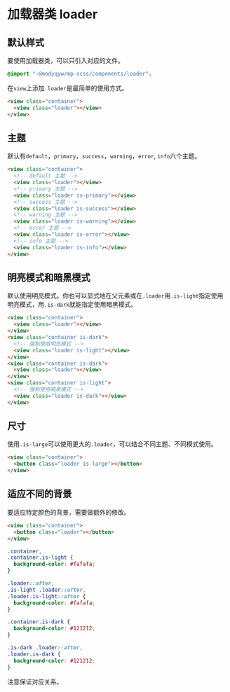 # 加载器类 loader

## 默认样式

要使用加载器类，可以只引入对应的文件。

```scss
@import "~@modyqyw/mp-scss/components/loader";
```

在`view`上添加`.loader`是最简单的使用方式。

```html
<view class="container">
  <view class="loader"></view>
</view>
```

## 主题

默认有`default`，`primary`，`success`，`warning`，`error`, `info`六个主题。

```html
<view class="container">
  <!-- default 主题 -->
  <view class="loader"></view>
  <!-- primary 主题 -->
  <view class="loader is-primary"></view>
  <!-- success 主题 -->
  <view class="loader is-success"></view>
  <!-- warning 主题 -->
  <view class="loader is-warning"></view>
  <!-- error 主题 -->
  <view class="loader is-error"></view>
  <!-- info 主题 -->
  <view class="loader is-info"></view>
</view>
```

## 明亮模式和暗黑模式

默认使用明亮模式。你也可以显式地在父元素或在`.loader`用`.is-light`指定使用明亮模式，用`.is-dark`就能指定使用暗黑模式。

```html
<view class="container">
  <view class="loader"></view>
</view>
<view class="container is-dark">
  <!-- 强制使用明亮模式 -->
  <view class="loader is-light"></view>
</view>
<view class="container is-dark">
  <view class="loader"></view>
</view>
<view class="container is-light">
  <!-- 强制使用暗黑模式 -->
  <view class="loader is-dark"></view>
</view>
```

## 尺寸

使用`.is-large`可以使用更大的`.loader`，可以结合不同主题、不同模式使用。

```html
<view class="container">
  <button class="loader is-large"></button>
</view>
```

## 适应不同的背景

要适应特定颜色的背景，需要做额外的修改。

```html
<view class="container">
  <button class="loader"></button>
</view>
```

```scss
.container,
.container.is-light {
  background-color: #fafafa;
}

.loader::after,
.is-light .loader::after,
.loader.is-light::after {
  background-color: #fafafa;
}

.container.is-dark {
  background-color: #121212;
}

.is-dark .loader::after,
.loader.is-dark {
  background-color: #121212;
}
```

注意保证对应关系。
